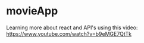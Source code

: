 # movieApp

Learning more about react and API's using this video:
https://www.youtube.com/watch?v=b9eMGE7QtTk
